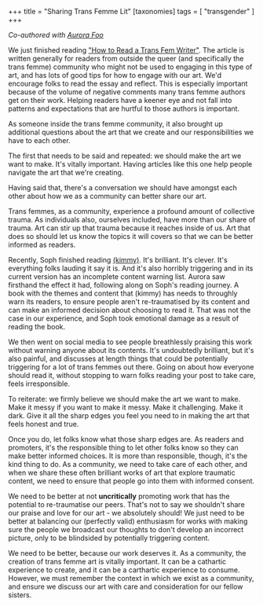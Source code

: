 +++
title = "Sharing Trans Femme Lit"
[taxonomies]
tags = [ "transgender" ]
+++

_Co-authored with [Aurora Foo](https://bsky.app/profile/demongrrl.gay)_

We just finished reading ["How to Read a Trans Fem Writer"](https://kaichengthom.substack.com/p/how-to-read-a-trans-fem-writer). The article is written generally for readers from outside the queer (and specifically the trans femme) community who might not be used to engaging in this type of art, and has lots of good tips for how to engage with our art. We'd encourage folks to read the essay and reflect. This is especially important because of the volume of negative comments many trans femme authors get on their work. Helping readers have a keener eye and not fall into patterns and expectations that are hurtful to those authors is important.

As someone inside the trans femme community, it also brought up additional questions about the art that we create and our responsibilities we have to each other.

The first that needs to be said and repeated: we should make the art we want to make. It's vitally important. Having articles like this one help people navigate the art that we're creating.

Having said that, there's a conversation we should have amongst each other about how we as a community can better share our art.

Trans femmes, as a community, experience a profound amount of collective trauma. As individuals also, ourselves included, have more than our share of trauma. Art can stir up that trauma because it reaches inside of us. Art that does so should let us know the topics it will covers so that we can be better informed as readers.

Recently, Soph finished reading [(kimmy)](https://alysongreaves.itch.io/kimmy). It's brilliant. It's clever. It's everything folks lauding it say it is. And it's also horribly triggering and in its current version has an incomplete content warning list. Aurora saw firsthand the effect it had, following along on Soph's reading journey. A book with the themes and content that (kimmy) has needs to throughly warn its readers, to ensure people aren't re-traumatised by its content and can make an informed decision about choosing to read it. That was not the case in our experience, and Soph took emotional damage as a result of reading the book.

We then went on social media to see people breathlessly praising this work without warning anyone about its contents. It's undoubtedly brilliant, but it's also painful, and discusses at length things that could be potentially triggering for a lot of trans femmes out there. Going on about how everyone should read it, without stopping to warn folks reading your post to take care, feels irresponsible.

To reiterate: we firmly believe we should make the art we want to make. Make it messy if you want to make it messy. Make it challenging. Make it dark. Give it all the sharp edges you feel you need to in making the art that feels honest and true.

Once you do, let folks know what those sharp edges are. As readers and promoters, it's the responsible thing to let other folks know so they can make better informed choices. It is more than responsible, though, it's the kind thing to do. As a community, we need to take care of each other, and when we share these often brilliant works of art that explore traumatic content, we need to ensure that people go into them with informed consent.

We need to be better at not **uncritically** promoting work that has the potential to re-traumatise our peers. That's not to say we shouldn't share our praise and love for our art - we absolutely should! We just need to be better at balancing our (perfectly valid) enthusiasm for works with making sure the people we broadcast our thoughts to don't develop an incorrect picture, only to be blindsided by potentially triggering content.

We need to be better, because our work deserves it. As a community, the creation of trans femme art is vitally important. It can be a cathartic experience to create, and it can be a carthartic experience to consume. However, we must remember the context in which we exist as a community, and ensure we discuss our art with care and consideration for our fellow sisters.
